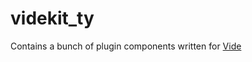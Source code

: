 # videkit_ty

Contains a bunch of plugin components written for [Vide](https://github.com/centau/vide)